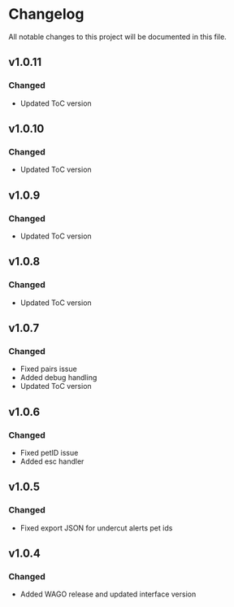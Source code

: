 # Changelog
All notable changes to this project will be documented in this file.

## v1.0.11
### Changed
 - Updated ToC version

## v1.0.10
### Changed
 - Updated ToC version

## v1.0.9
### Changed
 - Updated ToC version

## v1.0.8
### Changed
 - Updated ToC version

## v1.0.7
### Changed
 - Fixed pairs issue
 - Added debug handling
 - Updated ToC version

## v1.0.6
### Changed
 - Fixed petID issue
 - Added esc handler

## v1.0.5
### Changed
 - Fixed export JSON for undercut alerts pet ids

## v1.0.4
### Changed
 - Added WAGO release and updated interface version